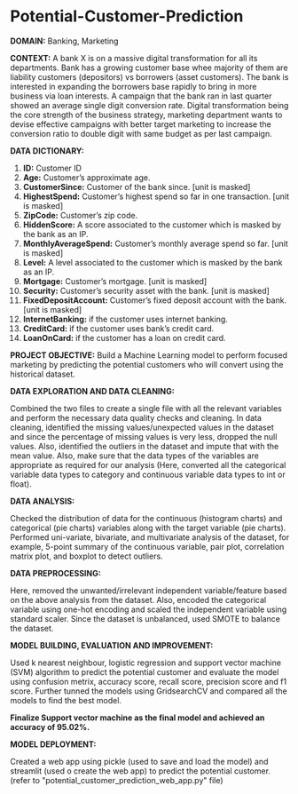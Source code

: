 # Potential-Customer-Prediction

**DOMAIN:** Banking, Marketing

**CONTEXT:** A bank X is on a massive digital transformation for all its departments. Bank has a growing customer base whee majority of them are liability customers (depositors) vs borrowers (asset customers). The bank is interested in expanding the borrowers base rapidly to bring in more business  via  loan  interests.  A  campaign  that  the  bank  ran  in  last  quarter  showed  an  average  single  digit  conversion  rate.  Digital  transformation being  the  core  strength  of  the  business  strategy,  marketing  department  wants  to  devise  effective  campaigns  with  better  target  marketing  to increase the conversion ratio to double digit with same budget as per last campaign. 

**DATA DICTIONARY:**

1. **ID:** Customer ID
2. **Age:** Customer’s approximate age.
3. **CustomerSince:** Customer of the bank since. [unit is masked]
4. **HighestSpend:** Customer’s highest spend so far in one transaction. [unit is masked]
5. **ZipCode:** Customer’s zip code.
6. **HiddenScore:** A score associated to the customer which is masked by the bank as an IP.
7. **MonthlyAverageSpend:** Customer’s monthly average spend so far. [unit is masked]
8. **Level:** A level associated to the customer which is masked by the bank as an IP.
9. **Mortgage:** Customer’s mortgage. [unit is masked]
10. **Security:** Customer’s security asset with the bank. [unit is masked]
11. **FixedDepositAccount:** Customer’s fixed deposit account with the bank. [unit is masked]
12. **InternetBanking:** if the customer uses internet banking.
13. **CreditCard:** if the customer uses bank’s credit card.
14. **LoanOnCard:** if the customer has a loan on credit card.

**PROJECT  OBJECTIVE:** Build  a  Machine  Learning  model  to  perform  focused  marketing  by  predicting  the  potential  customers  who  will  convert using the historical dataset.


**DATA EXPLORATION AND DATA CLEANING:**

Combined the two files to create a single file with all the relevant variables and perform the necessary data quality checks and cleaning. In data cleaning, identified the missing values/unexpected values in the dataset and since the percentage of missing values is very less, dropped the null values. Also, identified the outliers in the dataset and impute that with the mean value. Also, make sure that the data types of the variables are appropriate as required for our analysis (Here, converted all the categorical variable data types to category and continuous variable data types to int or float).

**DATA ANALYSIS:**

Checked the distribution of data for the continuous (histogram charts) and categorical (pie charts) variables along with the target variable (pie charts). Performed uni-variate, bivariate, and multivariate analysis of the dataset, for example, 5-point summary of the continuous variable, pair plot, correlation matrix plot, and boxplot to detect outliers.

**DATA PREPROCESSING:**

Here, removed the unwanted/irrelevant independent variable/feature based on the above analysis from the dataset. Also, encoded the categorical variable using one-hot encoding and scaled the independent variable using standard scaler. Since the dataset is unbalanced, used SMOTE to balance the dataset.

**MODEL BUILDING, EVALUATION AND IMPROVEMENT:**

Used k nearest neighbour, logistic regression and support vector machine (SVM) algorithm to predict the potential customer and evaluate the model using confusion metrix, accuracy score, recall score, precision score and f1 score. Further tunned the models using GridsearchCV and compared all the models to find the best model.

**Finalize Support vector machine as the final model and achieved an accuracy of 95.02%.**

**MODEL DEPLOYMENT:**

Created a web app using pickle (used to save and load the model) and streamlit (used o create the web app) to predict the potential customer. (refer to "potential_customer_prediction_web_app.py" file)


